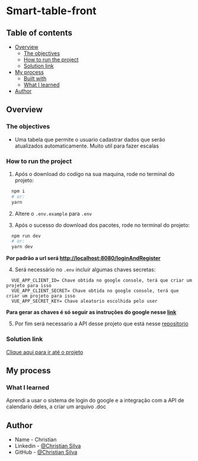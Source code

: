 # Smart-table-front

## Table of contents

- [Overview](#overview)
  - [The objectives](#the-objectives)
  - [How to run the project](#How-to-run-the-project)
  - [Solution link](#Solution-link)
- [My process](#my-process)
  - [Built with](#built-with)
  - [What I learned](#what-i-learned)
- [Author](#author)

## Overview

### The objectives

- Uma tabela que permite o usuario cadastrar dados que serão atualizados automaticamente. Muito util para fazer escalas

### How to run the project
  1. Após o download do codigo na sua maquina, rode no terminal do projeto:
  ```bash
    npm i 
    # or:
    yarn
  ```

  2. Altere o ```.env.example``` para ```.env```

  3. Após o sucesso do download dos pacotes, rode no terminal do projeto:
  ```bash
    npm run dev 
    # or:
    yarn dev
  ```

  **Por padrão a url será [http://localhost:8080/loginAndRegister](http://localhost:8080/loginAndRegister)**

  4. Será necessário no ```.env``` incluir algumas chaves secretas:
  ```
    VUE_APP_CLIENT_ID= Chave obtida no google console, terá que criar um projeto para isso
    VUE_APP_CLIENT_SECRET= Chave obtida no google console, terá que criar um projeto para isso
    VUE_APP_SECRET_KEY= Chave aleatorio escolhida pelo user
  ```
   **Para gerar as chaves é só seguir as instruções do google nesse [link](https://developers.google.com/calendar/api/quickstart/nodejs?hl=pt-brink)**

   5. Por fim será necessario a API desse projeto que está nesse [repositorio](https://github.com/Christian-M-Silva/smart-table-api)

### Solution link

[Clique aqui para ir até o projeto](https://github.com/Christian-M-Silva/smart-table-front)

## My process

### What I learned

Aprendi a usar o sistema de login do google e a integração com a API de calendario deles, a criar um arquivo .doc

## Author

- Name - Christian
- Linkedin - [@Christian Silva]( https://www.linkedin.com/in/christian-silva-83172621a)
- GitHub - [@Christian Silva](https://github.com/Christian-M-Silva)